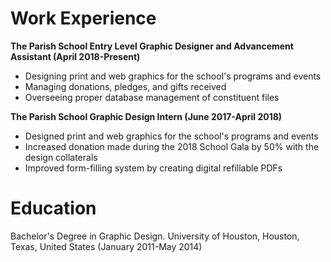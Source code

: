 # Work Experience
**The Parish School
Entry Level Graphic Designer and Advancement Assistant (April 2018-Present)**
- Designing print and web graphics for the school's programs and events
- Managing donations, pledges, and gifts received
- Overseeing proper database management of constituent files
  
**The Parish School
Graphic Design Intern (June 2017-April 2018)**
- Designed print and web graphics for the school's programs and events
- Increased donation made during the 2018 School Gala by 50% with the design collaterals
- Improved form-filling system by creating digital refillable PDFs
  
# Education
Bachelor's Degree in Graphic Design. University of Houston, Houston, Texas, United States (January 2011-May 2014)
